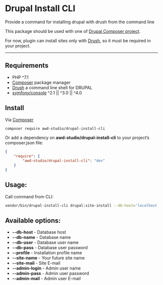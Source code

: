 # Drupal Install CLI

Provide a command for installing drupal with drush from the command line 

This package should be used with one of [Drupal Composer project](https://www.drupal.org/docs/develop/using-composer/using-composer-to-manage-drupal-site-dependencies).

For now, plugin can install sites only with [Drush](http://www.drush.org), so it must be required in your project.

-----

## Requirements
- PHP ^7.1
- [Composer](https://getcomposer.org) package manager
- [Drush](http://www.drush.org) a command line shell for DRUPAL
- [symfony/console](https://github.com/symfony/console) ^2.1 || ^3.0 || ^4.0

## Install
Via [Composer](https://getcomposer.org/)
```bash
composer require awd-studio/drupal-install-cli
```

Or add a dependency on **awd-studio/drupal-install-cli** to your project’s composer.json file:
```json
{
    "require": {
        "awd-studio/drupal-install-cli": "dev"
    }
}
```

## Usage:

Call command from CLI:
```bash
vendor/bin/drupal-install-cli drupal:site-install --db-host='localhost' --db-user='[MY_DB_USER]' --db-name='[MY_DB_NAME]' --db-pass='[MY_DB_PASS]'
```

## Available options:
- **--db-host** - Database host
- **--db-name** - Database name
- **--db-user** - Database user name
- **--db-pass** - Database user password
- **--profile** - Installation profile name
- **--site-name** - Your future site name
- **--site-mail** - Site E-mail
- **--admin-login** - Admin user name
- **--admin-pass** - Admin user password
- **--admin-mail** - Admin user E-mail
